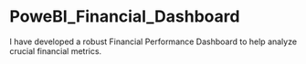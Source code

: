 # PoweBI_Financial_Dashboard
I have developed a robust Financial Performance Dashboard to help analyze crucial financial metrics.
